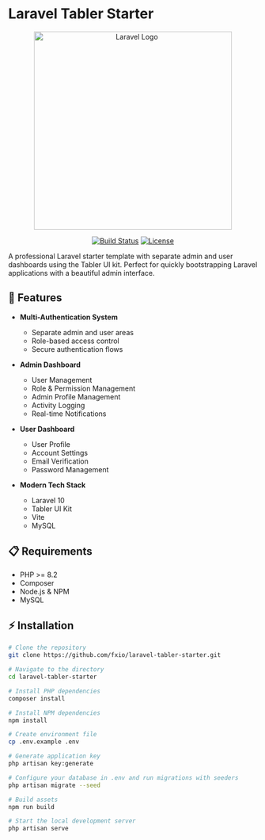 # Laravel Tabler Starter

<p align="center">
<a href="https://laravel.com" target="_blank"><img src="https://raw.githubusercontent.com/laravel/art/master/logo-lockup/5%20SVG/2%20CMYK/1%20Full%20Color/laravel-logolockup-cmyk-red.svg" width="400" alt="Laravel Logo"></a>
</p>

<p align="center">
<a href="https://github.com/laravel/framework/actions"><img src="https://github.com/laravel/framework/workflows/tests/badge.svg" alt="Build Status"></a>
<a href="https://packagist.org/packages/laravel/framework"><img src="https://img.shields.io/packagist/l/laravel/framework" alt="License"></a>
</p>

A professional Laravel starter template with separate admin and user dashboards using the Tabler UI kit. Perfect for quickly bootstrapping Laravel applications with a beautiful admin interface.

## 🚀 Features

- **Multi-Authentication System**
  - Separate admin and user areas
  - Role-based access control
  - Secure authentication flows

- **Admin Dashboard**
  - User Management
  - Role & Permission Management
  - Admin Profile Management
  - Activity Logging
  - Real-time Notifications

- **User Dashboard**
  - User Profile
  - Account Settings
  - Email Verification
  - Password Management

- **Modern Tech Stack**
  - Laravel 10
  - Tabler UI Kit
  - Vite
  - MySQL

## 📋 Requirements

- PHP >= 8.2
- Composer
- Node.js & NPM
- MySQL

## ⚡ Installation

```bash
# Clone the repository
git clone https://github.com/fxio/laravel-tabler-starter.git

# Navigate to the directory
cd laravel-tabler-starter

# Install PHP dependencies
composer install

# Install NPM dependencies
npm install

# Create environment file
cp .env.example .env

# Generate application key
php artisan key:generate

# Configure your database in .env and run migrations with seeders
php artisan migrate --seed

# Build assets
npm run build

# Start the local development server
php artisan serve
